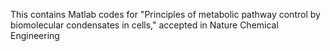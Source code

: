 This contains Matlab codes for "Principles of metabolic pathway control by biomolecular condensates in cells," accepted in Nature Chemical Engineering

